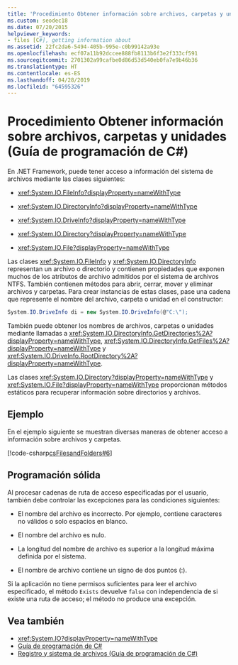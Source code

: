 ```yaml
---
title: 'Procedimiento Obtener información sobre archivos, carpetas y unidades: Guía de programación de C#'
ms.custom: seodec18
ms.date: 07/20/2015
helpviewer_keywords:
- files [C#], getting information about
ms.assetid: 22fc2da6-5494-405b-995e-c0b99142a93e
ms.openlocfilehash: ecf07a11b92dccee888fb8113b6f3e2f333cf591
ms.sourcegitcommit: 2701302a99cafbe0d86d53d540eb0fa7e9b46b36
ms.translationtype: HT
ms.contentlocale: es-ES
ms.lasthandoff: 04/28/2019
ms.locfileid: "64595326"
---
```

# <a name="how-to-get-information-about-files-folders-and-drives--c-programming-guide"></a>Procedimiento Obtener información sobre archivos, carpetas y unidades (Guía de programación de C#)
En .NET Framework, puede tener acceso a información del sistema de archivos mediante las clases siguientes:  
  
- <xref:System.IO.FileInfo?displayProperty=nameWithType>  
  
- <xref:System.IO.DirectoryInfo?displayProperty=nameWithType>  
  
- <xref:System.IO.DriveInfo?displayProperty=nameWithType>  
  
- <xref:System.IO.Directory?displayProperty=nameWithType>  
  
- <xref:System.IO.File?displayProperty=nameWithType>  
  
 Las clases <xref:System.IO.FileInfo> y <xref:System.IO.DirectoryInfo> representan un archivo o directorio y contienen propiedades que exponen muchos de los atributos de archivo admitidos por el sistema de archivos NTFS. También contienen métodos para abrir, cerrar, mover y eliminar archivos y carpetas. Para crear instancias de estas clases, pase una cadena que represente el nombre del archivo, carpeta o unidad en el constructor:  
  
```csharp  
System.IO.DriveInfo di = new System.IO.DriveInfo(@"C:\");  
```  
  
 También puede obtener los nombres de archivos, carpetas o unidades mediante llamadas a <xref:System.IO.DirectoryInfo.GetDirectories%2A?displayProperty=nameWithType>, <xref:System.IO.DirectoryInfo.GetFiles%2A?displayProperty=nameWithType> y <xref:System.IO.DriveInfo.RootDirectory%2A?displayProperty=nameWithType>.  
  
 Las clases <xref:System.IO.Directory?displayProperty=nameWithType> y <xref:System.IO.File?displayProperty=nameWithType> proporcionan métodos estáticos para recuperar información sobre directorios y archivos.  
  
## <a name="example"></a>Ejemplo  
 En el ejemplo siguiente se muestran diversas maneras de obtener acceso a información sobre archivos y carpetas.  
  
 [!code-csharp[csFilesandFolders#6](~/samples/snippets/csharp/VS_Snippets_VBCSharp/csFilesAndFolders/CS/FileIteration.cs#6)]  
  
## <a name="robust-programming"></a>Programación sólida  
 Al procesar cadenas de ruta de acceso especificadas por el usuario, también debe controlar las excepciones para las condiciones siguientes:  
  
- El nombre del archivo es incorrecto. Por ejemplo, contiene caracteres no válidos o solo espacios en blanco.  
  
- El nombre del archivo es nulo.  
  
- La longitud del nombre de archivo es superior a la longitud máxima definida por el sistema.  
  
- El nombre de archivo contiene un signo de dos puntos (:).  
  
 Si la aplicación no tiene permisos suficientes para leer el archivo especificado, el método `Exists` devuelve `false` con independencia de si existe una ruta de acceso; el método no produce una excepción.  
  
## <a name="see-also"></a>Vea también

- <xref:System.IO?displayProperty=nameWithType>
- [Guía de programación de C#](../../../csharp/programming-guide/index.md)
- [Registro y sistema de archivos (Guía de programación de C#)](../../../csharp/programming-guide/file-system/index.md)
